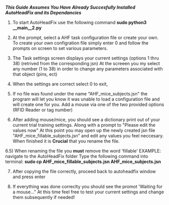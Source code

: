 *****This Guide Assumes You Have Already Succesfully Installed AutoHeadFix and its Dependancies*****
1) To start AutoHeadFix use the following command **sudo python3 __main__2.py**

2) At the prompt, select a AHF task configuration file or create your own. To create your own configration file simply enter 0 and follow the prompts on screen to set various parameters.

3) The Task settings screen displays your current settings (options 1 thru 38) (retrived from the corresponding jsn)
    At the screeen you my select any number (1 to 38) in order to change any parameters associated with that object (pins, ect)

4) When the settings are correct select 0 to exit,

5) If no file was found under the name "AHF_mice_subjects.jsn" the program will let you know it was unable to load a configuration file and will create one for you. Add a mouse via one of the two provided options (RFID Reader or tag number)

6) After adding mouse/mice, you should see a dictionary print out of your current trial training settings. Along with a prompt to "Please edit the values now" At this point you may open up the newly created jsn file "AHF_mice_fillable_subjects.jsn" and edit any values you feel neccesary. When finished it is **Crucial** that you rename the file. 

6.5) When renaming the file you **must** remove the word 'fillable' EXAMPLE: navigate to the AutoHeadFix folder
    Type the following command into terminal: **sudo cp AHF_mice_fillable_subjects.jsn AHF_mice_subjects.jsn**
    

7) After copying the file correctly, proceed back to autoheadfix window and press enter

8) If everything was done correclty you should see the promot 'Waiting for a mouse..."
  At this time feel free to test your current settings and change them subsequently if needed!
